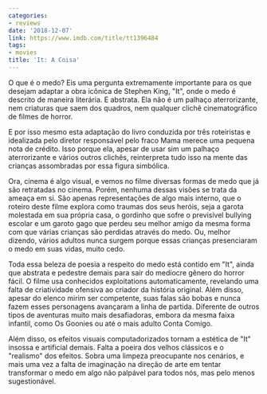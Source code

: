 ```yaml
---
categories:
- reviews
date: '2018-12-07'
link: https://www.imdb.com/title/tt1396484
tags:
- movies
title: 'It: A Coisa'
---
```


O que é o medo? Eis uma pergunta extremamente importante para os que desejam adaptar a obra icônica de Stephen King, "It", onde o medo é descrito de maneira literária. E abstrata. Ela não é um palhaço aterrorizante, nem criaturas que saem dos quadros, nem qualquer clichê cinematográfico de filmes de horror.

E por isso mesmo esta adaptação do livro conduzida por três roteiristas e idealizada pelo diretor responsável pelo fraco Mama merece uma pequena nota de crédito. Isso porque ela, apesar de usar sim um palhaço aterrorizante e vários outros clichês, reinterpreta tudo isso na mente das crianças assombradas por essa figura simbólica.

Ora, cinema é algo visual, e vemos no filme diversas formas de medo que já são retratadas no cinema. Porém, nenhuma dessas visões se trata da ameaça em si. São apenas representações de algo mais interno, que o roteiro deste filme explora como traumas dos seus heróis, seja a garota molestada em sua própria casa, o gordinho que sofre o previsível bullying escolar e um garoto gago que perdeu seu melhor amigo da mesma forma com que várias crianças são perdidas através do medo. Ou, melhor dizendo, vários adultos nunca surgem porque essas crianças presenciaram o medo em suas vidas, muito cedo.

Toda essa beleza de poesia a respeito do medo está contido em "It", ainda que abstrata e pedestre demais para sair do medíocre gênero do horror fácil. O filme usa conhecidos exploitations automaticamente, revelando uma falta de criatividade ofensiva ao criador da história original. Além disso, apesar do elenco mirim ser competente, suas falas são bobas e nunca fazem esses personagens avançaram a linha de partida. Diferente de outros tipos de aventuras muito mais desafiadoras, embora da mesma faixa infantil, como Os Goonies ou até o mais adulto Conta Comigo.

Além disso, os efeitos visuais computadorizados tornam a estética de "It" insossa e artificial demais. Falta a poeira dos velhos clássicos e o "realismo" dos efeitos. Sobra uma limpeza preocupante nos cenários, e mais uma vez a falta de imaginação na direção de arte em tentar transformar o medo em algo não palpável para todos nós, mas pelo menos sugestionável.
